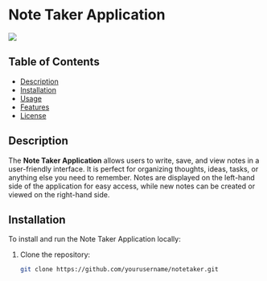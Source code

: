 # Note Taker Application

<img src="(image.png)">


## Table of Contents
- [Description](#description)
- [Installation](#installation)
- [Usage](#usage)
- [Features](#features)
- [License](#license)

## Description
The **Note Taker Application** allows users to write, save, and view notes in a user-friendly interface. It is perfect for organizing thoughts, ideas, tasks, or anything else you need to remember. Notes are displayed on the left-hand side of the application for easy access, while new notes can be created or viewed on the right-hand side.

## Installation

To install and run the Note Taker Application locally:

1. Clone the repository:
   ```bash
   git clone https://github.com/yourusername/notetaker.git
